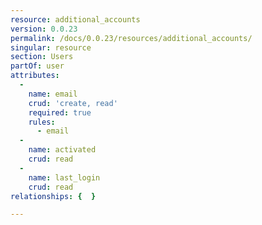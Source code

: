 ```yaml
---
resource: additional_accounts
version: 0.0.23
permalink: /docs/0.0.23/resources/additional_accounts/
singular: resource
section: Users
partOf: user
attributes:
  -
    name: email
    crud: 'create, read'
    required: true
    rules:
      - email
  -
    name: activated
    crud: read
  -
    name: last_login
    crud: read
relationships: {  }

---
```

